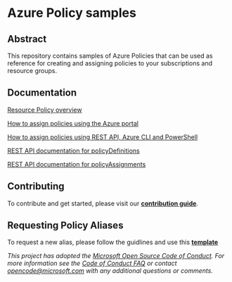 # Azure Policy samples

## Abstract

This repository contains samples of Azure Policies that can be used as reference for creating and assigning policies to your subscriptions and resource groups.

## Documentation

[Resource Policy overview](https://docs.microsoft.com/en-us/azure/azure-resource-manager/resource-manager-policy)

[How to assign policies using the Azure portal](https://docs.microsoft.com/en-us/azure/azure-resource-manager/resource-manager-policy-portal)

[How to assign policies using REST API, Azure CLI and PowerShell](https://docs.microsoft.com/en-us/azure/azure-resource-manager/resource-manager-policy-create-assign)

[REST API documentation for policyDefinitions](https://docs.microsoft.com/en-us/rest/api/resources/policydefinitions)

[REST API documentation for policyAssignments](https://docs.microsoft.com/en-us/rest/api/resources/policyassignments)

## Contributing

To contribute and get started, please visit our [**contribution guide**](./1-contribution-guide/README.md#contribution-guide).

## Requesting Policy Aliases

To request a new alias, please follow the guidlines and use this [**template**](./contribution-guid/request-alias.md)

*This project has adopted the [Microsoft Open Source Code of Conduct](https://opensource.microsoft.com/codeofconduct/). For more information see the [Code of Conduct FAQ](https://opensource.microsoft.com/codeofconduct/faq/) or contact [opencode@microsoft.com](mailto:opencode@microsoft.com) with any additional questions or comments.*